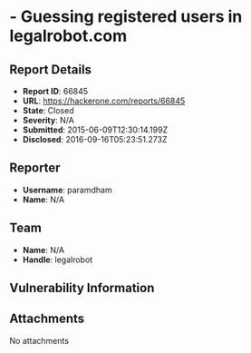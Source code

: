 # - Guessing registered users in legalrobot.com

## Report Details
- **Report ID**: 66845
- **URL**: https://hackerone.com/reports/66845
- **State**: Closed
- **Severity**: N/A
- **Submitted**: 2015-06-09T12:30:14.199Z
- **Disclosed**: 2016-09-16T05:23:51.273Z

## Reporter
- **Username**: paramdham
- **Name**: N/A

## Team
- **Name**: N/A
- **Handle**: legalrobot

## Vulnerability Information


## Attachments
No attachments
